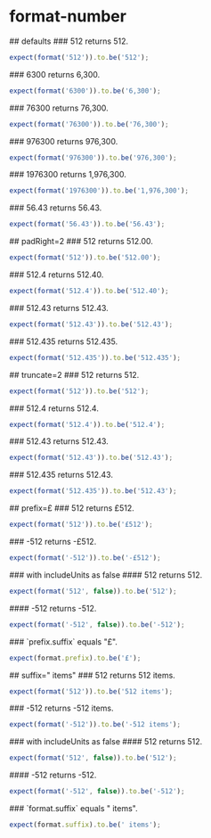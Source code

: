# format-number
 
<a name="defaults" />
## defaults
<a name="defaults-512" />
### 512
returns 512.

```js
expect(format('512')).to.be('512');
```

<a name="defaults-6300" />
### 6300
returns 6,300.

```js
expect(format('6300')).to.be('6,300');
```

<a name="defaults-76300" />
### 76300
returns 76,300.

```js
expect(format('76300')).to.be('76,300');
```

<a name="defaults-976300" />
### 976300
returns 976,300.

```js
expect(format('976300')).to.be('976,300');
```

<a name="defaults-1976300" />
### 1976300
returns 1,976,300.

```js
expect(format('1976300')).to.be('1,976,300');
```

<a name="defaults-5643" />
### 56.43
returns 56.43.

```js
expect(format('56.43')).to.be('56.43');
```

<a name="padright2" />
## padRight=2
<a name="padright2-512" />
### 512
returns 512.00.

```js
expect(format('512')).to.be('512.00');
```

<a name="padright2-5124" />
### 512.4
returns 512.40.

```js
expect(format('512.4')).to.be('512.40');
```

<a name="padright2-51243" />
### 512.43
returns 512.43.

```js
expect(format('512.43')).to.be('512.43');
```

<a name="padright2-512435" />
### 512.435
returns 512.435.

```js
expect(format('512.435')).to.be('512.435');
```

<a name="truncate2" />
## truncate=2
<a name="truncate2-512" />
### 512
returns 512.

```js
expect(format('512')).to.be('512');
```

<a name="truncate2-5124" />
### 512.4
returns 512.4.

```js
expect(format('512.4')).to.be('512.4');
```

<a name="truncate2-51243" />
### 512.43
returns 512.43.

```js
expect(format('512.43')).to.be('512.43');
```

<a name="truncate2-512435" />
### 512.435
returns 512.43.

```js
expect(format('512.435')).to.be('512.43');
```

<a name="prefix" />
## prefix=£
<a name="prefix-512" />
### 512
returns £512.

```js
expect(format('512')).to.be('£512');
```

<a name="prefix--512" />
### -512
returns -£512.

```js
expect(format('-512')).to.be('-£512');
```

<a name="prefix-with-includeunits-as-false" />
### with includeUnits as false
<a name="prefix-with-includeunits-as-false-512" />
#### 512
returns 512.

```js
expect(format('512', false)).to.be('512');
```

<a name="prefix-with-includeunits-as-false--512" />
#### -512
returns -512.

```js
expect(format('-512', false)).to.be('-512');
```

<a name="prefix-prefixsuffix" />
### `prefix.suffix`
equals "£".

```js
expect(format.prefix).to.be('£');
```

<a name="suffix-items" />
## suffix=" items"
<a name="suffix-items-512" />
### 512
returns 512 items.

```js
expect(format('512')).to.be('512 items');
```

<a name="suffix-items--512" />
### -512
returns -512 items.

```js
expect(format('-512')).to.be('-512 items');
```

<a name="suffix-items-with-includeunits-as-false" />
### with includeUnits as false
<a name="suffix-items-with-includeunits-as-false-512" />
#### 512
returns 512.

```js
expect(format('512', false)).to.be('512');
```

<a name="suffix-items-with-includeunits-as-false--512" />
#### -512
returns -512.

```js
expect(format('-512', false)).to.be('-512');
```

<a name="suffix-items-formatsuffix" />
### `format.suffix`
equals " items".

```js
expect(format.suffix).to.be(' items');
```

